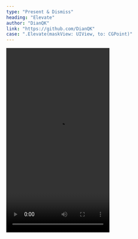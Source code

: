 ```yaml
---
type: "Present & Dismiss"
heading: "Elevate"
author: "DianQK"
link: "https://github.com/DianQK"
case: ".Elevate(maskView: UIView, to: CGPoint)"
---
```


<video id="video" width="275" height="490" controls="" preload="assets/videos/present/Elevate.mov" loop>
<source src="assets/videos/present/Elevate.mov" type="video/mp4">
</video>